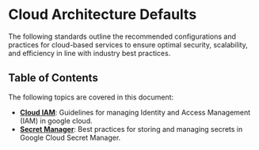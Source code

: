 # Cloud Architecture Defaults

The following standards outline the recommended configurations and practices for cloud-based services to ensure optimal security, scalability, and efficiency in line with industry best practices.

## Table of Contents

The following topics are covered in this document:
- [**Cloud IAM**](./architecture/cloud_iam.md): Guidelines for managing Identity and Access Management (IAM) in google cloud.
- [**Secret Manager**](./architecture/secret_manager.md): Best practices for storing and managing secrets in Google Cloud Secret Manager.